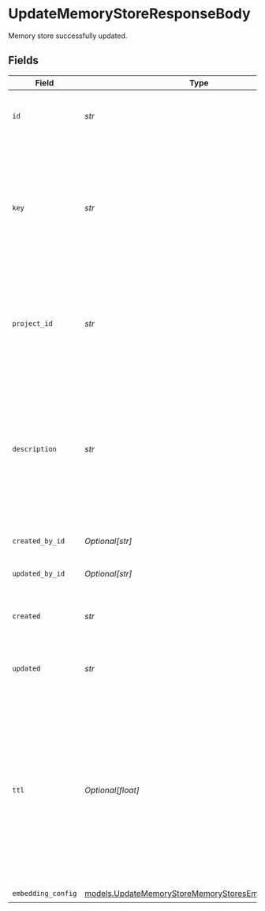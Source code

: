 # UpdateMemoryStoreResponseBody

Memory store successfully updated.


## Fields

| Field                                                                                                                                                                       | Type                                                                                                                                                                        | Required                                                                                                                                                                    | Description                                                                                                                                                                 |
| --------------------------------------------------------------------------------------------------------------------------------------------------------------------------- | --------------------------------------------------------------------------------------------------------------------------------------------------------------------------- | --------------------------------------------------------------------------------------------------------------------------------------------------------------------------- | --------------------------------------------------------------------------------------------------------------------------------------------------------------------------- |
| `id`                                                                                                                                                                        | *str*                                                                                                                                                                       | :heavy_check_mark:                                                                                                                                                          | The unique identifier of the memory store                                                                                                                                   |
| `key`                                                                                                                                                                       | *str*                                                                                                                                                                       | :heavy_check_mark:                                                                                                                                                          | The unique key of the memory store. The key is unique and inmmutable and cannot be repeated within the same workspace.                                                      |
| `project_id`                                                                                                                                                                | *str*                                                                                                                                                                       | :heavy_check_mark:                                                                                                                                                          | The project unique identifier. This entity is assigned based on the provided `path` property                                                                                |
| `description`                                                                                                                                                               | *str*                                                                                                                                                                       | :heavy_check_mark:                                                                                                                                                          | The description of the memory store. Be as precise as possible to help the AI to understand the purpose of the memory store.                                                |
| `created_by_id`                                                                                                                                                             | *Optional[str]*                                                                                                                                                             | :heavy_minus_sign:                                                                                                                                                          | The user ID of the creator                                                                                                                                                  |
| `updated_by_id`                                                                                                                                                             | *Optional[str]*                                                                                                                                                             | :heavy_minus_sign:                                                                                                                                                          | The user ID of the last updater                                                                                                                                             |
| `created`                                                                                                                                                                   | *str*                                                                                                                                                                       | :heavy_check_mark:                                                                                                                                                          | The creation date of the memory store                                                                                                                                       |
| `updated`                                                                                                                                                                   | *str*                                                                                                                                                                       | :heavy_check_mark:                                                                                                                                                          | The last update date of the memory store                                                                                                                                    |
| `ttl`                                                                                                                                                                       | *Optional[float]*                                                                                                                                                           | :heavy_minus_sign:                                                                                                                                                          | The default time to live of every memory document created within the memory store. Useful to control if the documents in the memory should be store for short or long term. |
| `embedding_config`                                                                                                                                                          | [models.UpdateMemoryStoreMemoryStoresEmbeddingConfig](../models/updatememorystorememorystoresembeddingconfig.md)                                                            | :heavy_check_mark:                                                                                                                                                          | N/A                                                                                                                                                                         |
